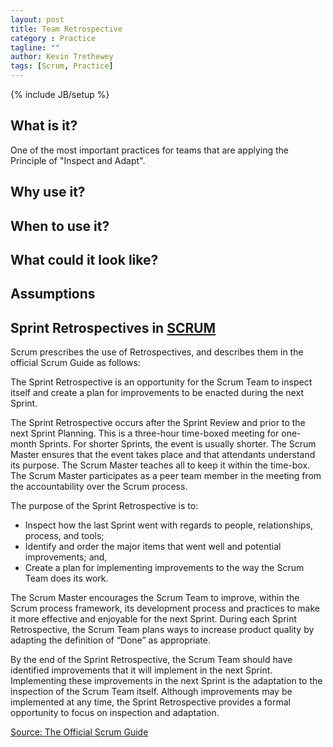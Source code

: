```yaml
---
layout: post
title: Team Retrospective
category : Practice
tagline: ""
author: Kevin Trethewey
tags: [Scrum, Practice]
---
```

{% include JB/setup %}

## What is it?  
One of the most important practices for teams that are applying the Principle of "Inspect and Adapt".

## Why use it?

## When to use it?

## What could it look like?

## Assumptions

## Sprint Retrospectives in [SCRUM](/archetype/SCRUM/)
Scrum prescribes the use of Retrospectives, and describes them in the official Scrum Guide as follows:

The Sprint Retrospective is an opportunity for the Scrum Team to inspect itself and create a plan for improvements to be enacted during the next Sprint.

The Sprint Retrospective occurs after the Sprint Review and prior to the next Sprint Planning. This is a three-hour time-boxed meeting for one-month Sprints. For shorter Sprints, the event is usually shorter. The Scrum Master ensures that the event takes place and that attendants understand its purpose. The Scrum Master teaches all to keep it within the time-box. The Scrum Master participates as a peer team member in the meeting from the accountability over the Scrum process.

The purpose of the Sprint Retrospective is to:

* Inspect how the last Sprint went with regards to people, relationships, process, and tools;
* Identify and order the major items that went well and potential improvements; and,
* Create a plan for implementing improvements to the way the Scrum Team does its work.

The Scrum Master encourages the Scrum Team to improve, within the Scrum process framework, its development process and practices to make it more effective and enjoyable for the next Sprint. During each Sprint Retrospective, the Scrum Team plans ways to increase product quality by adapting the definition of “Done” as appropriate.

By the end of the Sprint Retrospective, the Scrum Team should have identified improvements that it will implement in the next Sprint. Implementing these improvements in the next Sprint is the adaptation to the inspection of the Scrum Team itself. Although improvements may be implemented at any time, the Sprint Retrospective provides a formal opportunity to focus on inspection and adaptation.

[Source: The Official Scrum Guide](http://www.scrumguides.org/docs/scrumguide/v1/scrum-guide-us.pdf)